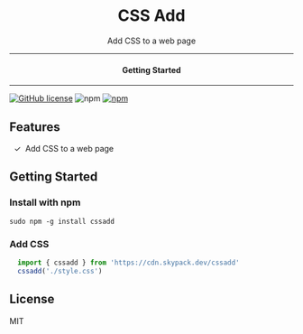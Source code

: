 <div align="center">
  <h1>CSS Add</h1>
</div>

<div align="center">  
Add CSS to a web page
</div>

---

<div align="center">
<h4>Getting Started</h4>
</div>
  
---
  

[![GitHub license](https://img.shields.io/badge/license-MIT-blue.svg)](https://github.com/melvincarvalho/cssadd/blob/gh-pages/LICENSE)
![npm](https://img.shields.io/npm/v/cssadd)
[![npm](https://img.shields.io/npm/dw/cssadd.svg)](https://npmjs.com/package/cssadd)

## Features

&nbsp;&nbsp;✓&nbsp; Add CSS to a web page<br>

## Getting Started
### Install with npm

```
sudo npm -g install cssadd
```

### Add CSS

```JavaScript
  import { cssadd } from 'https://cdn.skypack.dev/cssadd'
  cssadd('./style.css')
```

## License

MIT
